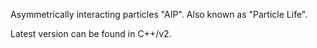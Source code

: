 Asymmetrically interacting particles "AIP".
Also known as "Particle Life".

Latest version can be found in C++/v2.
